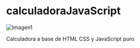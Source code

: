 # calculadoraJavaScript

![Imagen1](https://user-images.githubusercontent.com/87151125/135197697-62171b61-0d58-4341-827d-737b48bd6c4f.jpg)


Calculadora a base de HTML CSS y JavaScript puro
